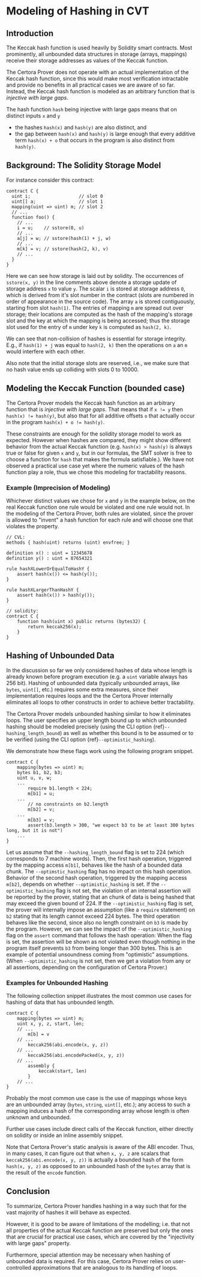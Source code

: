 Modeling of Hashing in CVT
===========


## Introduction

The Keccak hash function is used heavily by Solidity smart contracts. 
Most prominently, all unbounded data structures in storage (arrays, mappings) receive their storage addresses as values of the Keccak function.

The Certora Prover does not operate with an actual implementation of the Keccak hash function, since this would make most verification intractable and provide no benefits in all practical cases we are aware of so far.
Instead, the Keccak hash function is modeled as an arbitrary function that is _injective with large gaps_. 

The hash function `hash` being injective with large gaps means that on distinct inputs `x` and `y`
  - the hashes `hash(x)` and `hash(y)` are also distinct, and
  - the gap between `hash(x)` and `hash(y)` is large enough that every additive term `hash(x) + o` that occurs in the program is also distinct from `hash(y)`.

## Background: The Solidity Storage Model

For instance consider this contract:
```solidity
contract C {
  uint i;                  // slot 0
  uint[] a;                // slot 1
  mapping(uint => uint) m; // slot 2
  // ...
  function foo() {
	// ...
	i = u;    // sstore(0, u)
    // ... 
    a[j] = w; // sstore(hash(1) + j, w)
    // ... 
    m[k] = v; // sstore(hash(2, k), v)
    // ... 
  }
}
```

Here we can see how storage is laid out by solidity.
The occurrences of `sstore(x, y)` in the line comments above denote a storage update of storage address `x` to value `y`.
The scalar `i` is stored at storage address `0`, which is derived from it's slot number in the contract (slots are numbered in order of appearance in the source code).
The array `a` is stored contiguously, starting from slot `hash(1)`.
The entries of mapping `m` are spread out over storage; their locations are computed as the hash of the mapping's storage slot and the key at which the mapping is being accessed; thus the storage slot used for the entry of `m` under key `k` is computed as `hash(2, k)`.

We can see that non-collision of hashes is essential for storage integrity. E.g., if `hash(1) + j` was equal to `hash(2, k)` then the operations on `a` an `m` would interfere with each other.

Also note that the initial storage slots are reserved, i.e., we make sure that no hash value ends up colliding with slots 0 to 10000.


## Modeling the Keccak Function (bounded case)

The Certora Prover models the Keccak hash function as an arbitrary function that is _injective with large gaps_.
That means that if `x != y` then `hash(x) != hash(y)`, but also that for all additive offsets `o` that actually occur in the program `hash(x) + o != hash(y)`.

These constraints are enough for the solidity storage model to work as expected. However when hashes are compared, they might show different behavior from the actual Keccak function (e.g. `hash(x) > hash(y)` is always true or false for given `x` and `y`, but in our formulas, the SMT solver is free to choose a function for `hash` that makes the formula satisfiable.). 
We have not observed a practical use case yet where the numeric values of the hash function play a role, thus we chose this modeling for tractability reasons.


### Example (Imprecision of Modeling)

Whichever distinct values we chose for `x` and `y` in the example below, on the real Keccak function one rule would be violated and one rule would not. In the modeling of the Certora Prover, both rules are violated, since the prover is allowed to "invent" a hash function for each rule and will choose one that violates the property.

```solidity
// CVL:
methods { hash(uint) returns (uint) envfree; }

definition x() : uint = 12345678
definition y() : uint = 87654321

rule hashXLowerOrEqualToHashY {
	assert hash(x()) <= hash(y());
}

rule hashXLargerThanHashY {
	assert hash(x()) > hash(y());
}

// solidity:
contract C {
	function hash(uint x) public returns (bytes32) {
		return keccak256(x);
	}
}

```


<!---
[comment]: # We should also clearly explain the surprising thing the user might see. A clear example of a rule that should pass and doesn't, or a rule that shouldn't pass and does, and an explanation of why.
--->

## Hashing of Unbounded Data

In the discussion so far we only considered hashes of data whose length is already known before program execution (e.g. a `uint` variable always has 256 bit). Hashing of unbounded data (typically unbounded arrays, like `bytes`, `uint[]`, etc.) requires some extra measures, since their implementation requires loops and the the Certora Prover internally eliminates all loops to other constructs in order to achieve better tractability.

The Certora Prover models unbounded hashing similar to how it eliminates loops. The user specifies an upper length bound up to which unbounded hashing should be modeled precisely (using the CLI option {ref}`--hashing_length_bound`) as well as whether this bound is to be assumed or to be verified (using the CLI option {ref}`--optimistic_hashing`).

We demonstrate how these flags work using the following program snippet.

```solidity
contract C {
	mapping(bytes => uint) m;
	bytes b1, b2, b3;
	uint u, v, w;
	...
		require b1.length < 224;
		m[b1] = u;
	...
		// no constraints on b2.length
		m[b2] = v; 
	...
		m[b3] = v;
	    assert(b3.length > 300, "we expect b3 to be at least 300 bytes long, but it is not")
	...
}
```

Let us assume that the `--hashing_length_bound` flag is set to 224 (which corresponds to 7 machine words).
Then, the first hash operation, triggered by the mapping access `m[b1]`, behaves like the hash of a bounded data chunk. The `--optimstic_hashing` flag has no impact on this hash operation.
Behavior of the second hash operation, triggered by the mapping access `m[b2]`, depends on whether `--optimistic_hashing` is set. 
If the `--optimistic_hashing` flag is not set, the violation of an internal assertion will be reported by the prover, stating that an chunk of data is being hashed that may exceed the given bound of 224.
If the `--optimistic_hashing` flag is set, the prover will internally impose an assumption (like a `require` statement) on `b2` stating that its length cannot exceed 224 bytes.
The third operation behaves like the second, since also no length constraint on `b3` is made by the program. However, we can see the impact of the `--optimistic_hashing` flag on the `assert` command that follows the hash operation: When the flag is set, the assertion will be shown as not violated even though nothing in the program itself prevents `b3` from being longer than 300 bytes. This is an example of potential unsoundness coming from "optimistic" assumptions.
(When `--optimistic_hashing` is not set, then we get a violation from any or all assertions, depending on the configuration of Certora Prover.)






### Examples for Unbounded Hashing

The following collection snippet illustrates the most common use cases for hashing of data that has unbounded length.


```solidity
contract C {
	mapping(bytes => uint) m; 
	uint x, y, z, start, len;
    // ... 
		m[b] = v
    // ... 
		keccak256(abi.encode(x, y, z))
    // ... 
		keccak256(abi.encodePacked(x, y, z))
	// ...
		assembly {
			keccak(start, len)
		}
	// ...
}

```

Probably the most common use case is the use of mappings whose keys are an unbounded array (`bytes`, `string`, `uint[]`, etc.); any access to such a mapping induces a hash of the corresponding array whose length is often unknown and unbounded.

Further use cases include direct calls of the Keccak function, either directly on solidity or inside an inline assembly snippet.

Note that Certora Prover's static analysis is aware of the ABI encoder. Thus, in many cases, it can figure out that when `x, y, z` are scalars that `keccak256(abi.encode(x, y, z))` is actually a bounded hash of the form `hash(x, y, z)` as opposed to an unbounded hash of the `bytes` array that is the result of the `encode` function.




## Conclusion

To summarize, Certora Prover handles hashing in a way such that for the vast majority of hashes it will behave as expected. 

However, it is good to be aware of limitations of the modelling; i.e. that not all properties of the actual Keccak function are preserved but only the ones that are crucial for practical use cases, which are covered by the "injectivity with large gaps" property.

Furthermore, special attention may be necessary when hashing of unbounded data is required. For this case, Certora Prover relies on user-controlled approximations that are analogous to its handling of loops.





<!---
[comment]: # [Mike] : I might say "including bytes and string", since the most common case of unbounded arrays is something like int[]
--->


<!---
comment]: # [Mike] : Link to the setting (it should be documented in ref-manual/cli/options.md)
--->
